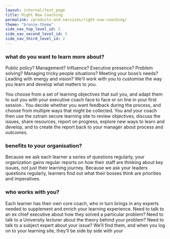 ```yaml
---
layout: internal/text_page
title: Right Now Coaching
permalink: /products-and-services/right-now-coaching/
theme: "bronze-theme"
side_nav_top_level_id: 2
side_nav_second_level_id: 5
side_nav_third_level_id: 2
---
```


### what do you want to learn more about?

Public policy? Management? Influence? Executive presence? Problem solving? Managing tricky people situations? Meeting your boss’s needs? Leading with energy and vision? We’ll work with you to customise the way you learn and develop what matters to you.

You choose from a set of learning objectives that suit you, and adapt them to suit you with your executive coach face to face or on line in your first session . You decide whether you want feedback during the process, and choose from multiple ways that might be collected. You and your coach then use the oztrain secure learning site to review objectives, discuss the issues, share resources, report on progress, explore new ways to learn and develop, and to create the report back to your manager about process and outcomes.

### benefits to your organisation?

Because we ask each learner a series of questions regularly, your organization gains regular reports on how their staff are thinking about key issues, not just their learning journey. Because we ask your leaders questions regularly, learners find out what their bosses think are priorities and imperatives.

### who works with you?

Each learner has their own core coach, who in turn brings in any experts needed to supplement and enrich your learning experience. Need to talk to an ex chief executive about how they solved a particular problem? Need to talk to a University lecturer about the theory behind your problem? Need to talk to a subject expert about your issue? We’ll find them, and when you log on to your learning site, they’ll be side by side with your